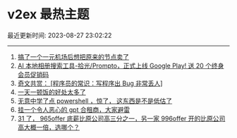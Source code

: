 # v2ex 最热主题

最近更新时间: 2023-08-27 23:02:22

--- 
1. [搞了一个一元机场后想把原来的节点卖了](https://www.v2ex.com/t/968583) 
2. [AI 本地相册搜索工具-拾光/Prompto，正式上线 Google Play! 送 20 个终身会员促销码](https://www.v2ex.com/t/968615) 
3. [奇文共赏： [程序员的常识：写程序出 Bug 非常丢人]](https://www.v2ex.com/t/968596) 
4. [一天一顿饭的好处太多了](https://www.v2ex.com/t/968634) 
5. [无意中学了点 powershell ，惊了， 这东西是不是低估了](https://www.v2ex.com/t/968637) 
6. [挂一个令人恶心的 gpt 合租商，大家避雷](https://www.v2ex.com/t/968613) 
7. [31 了， 965offer 底薪比原公司高三分之一，另一家 996offer 开的比原公司高大概一倍，选哪个？](https://www.v2ex.com/t/968646) 
